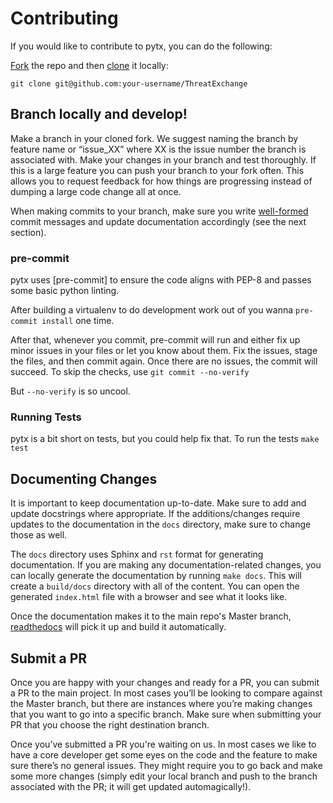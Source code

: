 # Contributing

If you would like to contribute to pytx, you can do the following:

[Fork][fork] the repo and then [clone][clone] it locally:

[fork]: https://help.github.com/articles/fork-a-repo/
[clone]: https://help.github.com/articles/which-remote-url-should-i-use/

    git clone git@github.com:your-username/ThreatExchange

## Branch locally and develop!
Make a branch in your cloned fork. We suggest naming the branch by feature name
or “issue_XX” where XX is the issue number the branch is associated with. Make
your changes in your branch and test thoroughly. If this is a large feature you
can push your branch to your fork often. This allows you to request feedback for how things are progressing instead of dumping a large code change all at once.

When making commits to your branch, make sure you write [well-formed][wf] commit messages and update documentation accordingly (see the next section).

[wf]: https://github.com/erlang/otp/wiki/Writing-good-commit-messages

### pre-commit
pytx uses [pre-commit] to ensure the code aligns with PEP-8 and passes some basic python linting.

After building a virtualenv to do development work out of you wanna `pre-commit install` one time.

After that, whenever you commit, pre-commit will run and either fix up minor issues in your files or let you know about them. Fix the issues, stage the files, and then commit again. Once there are no issues, the commit will succeed. To skip the checks, use `git commit --no-verify`

But `--no-verify` is so uncool.

### Running Tests
pytx is a bit short on tests, but you could help fix that. 
To run the tests `make test`

## Documenting Changes
It is important to keep documentation up-to-date. Make sure to add and update
docstrings where appropriate. If the additions/changes require updates to the
documentation in the `docs` directory, make sure to change those as well.

The `docs` directory uses Sphinx and `rst` format for generating documentation.
If you are making any documentation-related changes, you can locally generate
the documentation by running `make docs`. This will create a `build/docs` directory with all of the content. You can open the generated `index.html` file with a browser and see what it looks like.

Once the documentation makes it to the main repo's Master branch,
[readthedocs][rd] will pick it up and build it automatically.

[rd]: https://pytx.readthedocs.org/en/latest/index.html

## Submit a PR
Once you are happy with your changes and ready for a PR, you can submit a PR to
the main project. In most cases you’ll be looking to compare against the Master
branch, but there are instances where you’re making changes that you want to go
into a specific branch. Make sure when submitting your PR that you choose the
right destination branch.

Once you’ve submitted a PR you're waiting on us. In most cases we like to have
a core developer get some eyes on the code and the feature to make sure
there’s no general issues. They might require you to go back and make some more
changes (simply edit your local branch and push to the branch associated with
the PR; it will get updated automagically!).
